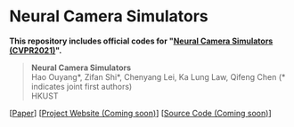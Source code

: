# Neural Camera Simulators


**This repository includes official codes for "[Neural Camera Simulators (CVPR2021)](https://arxiv.org/abs/2104.05237)".** 

> **Neural Camera Simulators** <br>
>  Hao Ouyang*, Zifan Shi*, Chenyang Lei, Ka Lung Law, Qifeng Chen (* indicates joint first authors)<br>
>  HKUST <br>

[[Paper](https://arxiv.org/abs/2104.05237)] 
[[Project Website (Coming soon)](https://aaaa.github.io/TBA)]
[[Source Code (Coming soon)](https://aaaa.github.io/TBA)]